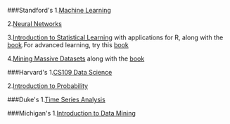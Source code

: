 
###Standford's
 1.[Machine Learning](https://www.coursera.org/course/ml)
 
 2.[Neural Networks](https://www.coursera.org/course/neuralnets)
 
 3.[Introduction to Statistical Learning](https://lagunita.stanford.edu/courses/HumanitiesandScience/StatLearning/) with applications for R, along with the [book](http://www-bcf.usc.edu/~gareth/ISL/).For advanced learning, try this [book](http://www-stat.stanford.edu/~tibs/ElemStatLearn/)
 
 4.[Mining Massive Datasets](https://www.coursera.org/course/mmds) along with the [book](http://infolab.stanford.edu/~ullman/mmds/bookL.pdf)
 
###Harvard's 
 1.[CS109 Data Science](http://cs109.github.io/2014/)
 
 2.[Introduction to Probability](http://projects.iq.harvard.edu/stat110)
 
###Duke's 
 1.[Time Series Analysis](http://people.duke.edu/~rnau/411arim.htm)
 
###Michigan's
 1.[Introduction to Data Mining](http://www-users.cs.umn.edu/~kumar/dmbook/index.php)
